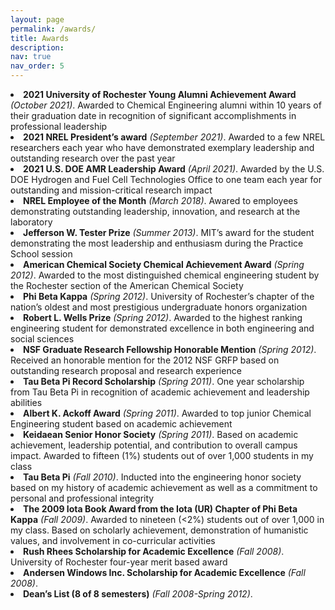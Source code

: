 ```yaml
---
layout: page
permalink: /awards/
title: Awards
description:
nav: true
nav_order: 5
---
```


<li><b>2021 University of Rochester Young Alumni Achievement Award</b> <i>(October 2021)</i>. Awarded to Chemical Engineering alumni within 10 years of their graduation date in recognition of significant accomplishments in professional leadership</li>

<li><b>2021 NREL President’s award</b> <i>(September 2021)</i>. Awarded to a few NREL researchers each year who have demonstrated exemplary leadership and outstanding research over the past year</li>

<li><b>2021 U.S. DOE AMR Leadership Award</b> <i>(April 2021)</i>. Awarded by the U.S. DOE Hydrogen and Fuel Cell Technologies Office to one team each year for outstanding and mission-critical research impact</li>

<li><b>NREL Employee of the Month</b> <i>(March 2018)</i>. Awared to employees demonstrating outstanding leadership, innovation, and research at the laboratory</li>

<li><b>Jefferson W. Tester Prize</b> <i>(Summer 2013)</i>. MIT’s award for the student demonstrating the most leadership and enthusiasm during the Practice School session</li>

<li><b>American Chemical Society Chemical Achievement Award</b> <i>(Spring 2012)</i>. Awarded to the most distinguished chemical engineering student by the Rochester section of the American Chemical Society</li>

<li><b>Phi Beta Kappa</b> <i>(Spring 2012)</i>. University of Rochester’s chapter of the nation’s oldest and most prestigious undergraduate honors organization</li>

<li><b>Robert L. Wells Prize</b> <i>(Spring 2012)</i>. Awarded to the highest ranking engineering student for demonstrated excellence in both engineering and social sciences</li>

<li><b>NSF Graduate Research Fellowship Honorable Mention</b> <i>(Spring 2012)</i>. Received an honorable mention for the 2012 NSF GRFP based on outstanding research proposal and research experience</li>

<li><b>Tau Beta Pi Record Scholarship</b> <i>(Spring 2011)</i>. One year scholarship from Tau Beta Pi in recognition of academic achievement and leadership abilities</li>

<li><b>Albert K. Ackoff Award</b> <i>(Spring 2011)</i>. Awarded to top junior Chemical Engineering student based on academic achievement</li>

<li><b>Keidaean Senior Honor Society</b> <i>(Spring 2011)</i>. Based on academic achievement, leadership potential, and contribution to overall campus impact. Awarded to fifteen (1%) students out of over 1,000 students in my class</li>

<li><b>Tau Beta Pi</b> <i>(Fall 2010)</i>. Inducted into the engineering honor society based on my history of academic achievement as well as a commitment to personal and professional integrity</li>

<li><b>The 2009 Iota Book Award from the Iota (UR) Chapter of Phi Beta Kappa</b> <i>(Fall 2009)</i>. Awarded to nineteen (<2%) students out of over 1,000 in my class. Based on scholarly achievement, demonstration of humanistic values, and involvement in co-curricular activities</li>

<li><b>Rush Rhees Scholarship for Academic Excellence</b> <i>(Fall 2008)</i>. University of Rochester four-year merit based award</li>

<li><b>Andersen Windows Inc. Scholarship for Academic Excellence</b> <i>(Fall 2008)</i>.</li>

<li><b>Dean’s List (8 of 8 semesters)</b> <i>(Fall 2008-Spring 2012)</i>.</li>
